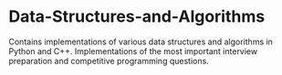 # Data-Structures-and-Algorithms
Contains implementations of various data structures and algorithms in Python and C++.
Implementations of the most important interview preparation and competitive programming questions.
